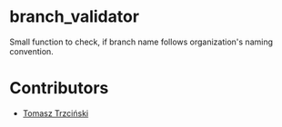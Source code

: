 # branch_validator
Small function to check, if branch name follows organization's naming convention.

# Contributors
- [Tomasz Trzciński](mailto:trzcinski.tomasz.1988@gmail.com)
